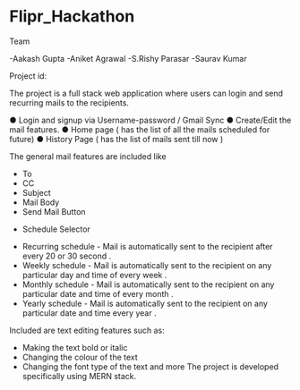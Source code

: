 # Flipr_Hackathon
Team

-Aakash Gupta
-Aniket Agrawal
-S.Rishy Parasar
-Saurav Kumar

Project id:

The project is a full stack web application where users can login and send recurring mails to the recipients. 

● Login and signup via Username-password / Gmail Sync 
● Create/Edit the mail features. 
● Home page ( has the list of all the mails scheduled for future) 
● History Page ( has the list of mails sent till now ) 

The general mail features are included like 
- To 
- CC 
- Subject 
- Mail Body 
- Send Mail Button 
+ Schedule Selector 
 - Recurring schedule - Mail is automatically sent to the recipient after every 20 or 30 second .
 - Weekly schedule - Mail is automatically sent to the recipient on any particular day and time of every week .
 - Monthly schedule - Mail is automatically sent to the recipient on any particular date and time of every month .
 - Yearly schedule - Mail is automatically sent to the recipient on any particular date and time every year .

Included are text editing features such as:
- Making the text bold or italic 
- Changing the colour of the text 
- Changing the font type of the text and more
The project is developed specifically using MERN stack.
